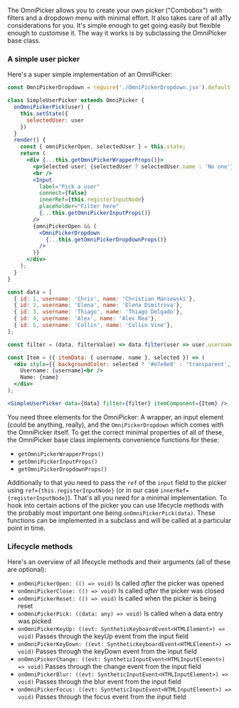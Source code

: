 The OmniPicker allows you to create your own picker ("Combobox") with filters and a dropdown menu with minimal effort. It also takes care of all a11y considerations for you. It's simple enough to get going easily but flexible enough to customise it. The way it works is by subclassing the OmniPicker base class.

### A simple user picker

Here's a super simple implementation of an OmniPicker:

```jsx
const OmniPickerDropdown = require('./OmniPickerDropdown.jsx').default;

class SimpleUserPicker extends OmniPicker {
  onOmniPickerPick(user) {
    this.setState({
      selectedUser: user
    })
  }
  render() {
    const { omniPickerOpen, selectedUser } = this.state;
    return (
      <div {...this.getOmniPickerWrapperProps()}>
        <p>Selected user: {selectedUser ? selectedUser.name : 'No one'}</p>
        <br />
        <Input
          label="Pick a user"
          connect={false}
          innerRef={this.registerInputNode}
          placeholder="Filter here"
          {...this.getOmniPickerInputProps()}
        />
        {omniPickerOpen && (
          <OmniPickerDropdown
            {...this.getOmniPickerDropdownProps()}
          />
        )}
      </div>
    );
  }
}

const data = [
  { id: 1, username: 'Chris', name: 'Christian Maniewski'},
  { id: 2, username: 'Elena', name: 'Elena Dimitrova'},
  { id: 3, username: 'Thiago', name: 'Thiago Delgado'},
  { id: 4, username: 'Alex', name: 'Alex Rea'},
  { id: 5, username: 'Collin', name: 'Collin Vine'},
];

const filter = (data, filterValue) => data.filter(user => user.username.toLowerCase().startsWith(filterValue.toLowerCase()));

const Item = ({ itemData: { username, name }, selected }) => (
  <div style={{ backgroundColor: selected ? '#e7e8e8' : 'transparent', padding: '20px'}}>
    Username: {username}<br />
    Name: {name}
  </div>
);

<SimpleUserPicker data={data} filter={filter} itemComponent={Item} />
```

You need three elements for the OmniPicker: A wrapper, an input element (could be anything, really), and the `OmniPickerDropdown` which comes with the OmniPicker itself. To get the correct minimal properties of all of these, the OmniPicker base class implements convenience functions for these:

* `getOmniPickerWrapperProps()`
* `getOmniPickerInputProps()`
* `getOmniPickerDropdownProps()`

Additionally to that you need to pass the `ref` of the `input` field to the picker using `ref={this.registerInputNode}` (or in our case `innerRef={registerInputNode}`). That's all you need for a minimal implementation. To hook into certain actions of the picker you can use lifecycle methods with the probably most important one being `onOmniPickerPick(data)`. These functions can be implemented in a subclass and will be called at a particular point in time.

### Lifecycle methods

Here's an overview of all lifecycle methods and their arguments (all of these are optional):

* `onOmniPickerOpen: (() => void)` Is called _after_ the picker was opened
* `onOmniPickerClose: (() => void)` Is called _after_ the picker was closed
* `onOmniPickerReset: (() => void)` Is called when the picker is being reset
* `onOmniPickerPick: ((data: any) => void)` Is called when a data entry was picked
* `onOmniPickerKeyUp: ((evt: SyntheticKeyboardEvent<HTMLElement>) => void)` Passes through the keyUp event from the input field
* `onOmniPickerKeyDown: ((evt: SyntheticKeyboardEvent<HTMLElement>) => void)` Passes through the keyDown event from the input field
* `onOmniPickerChange: ((evt: SyntheticInputEvent<HTMLInputElement>) => void)` Passes through the change event from the input field
* `onOmniPickerBlur: ((evt: SyntheticInputEvent<HTMLInputElement>) => void)` Passes through the blur event from the input field
* `onOmniPickerFocus: ((evt: SyntheticInputEvent<HTMLInputElement>) => void)` Passes through the focus event from the input field
